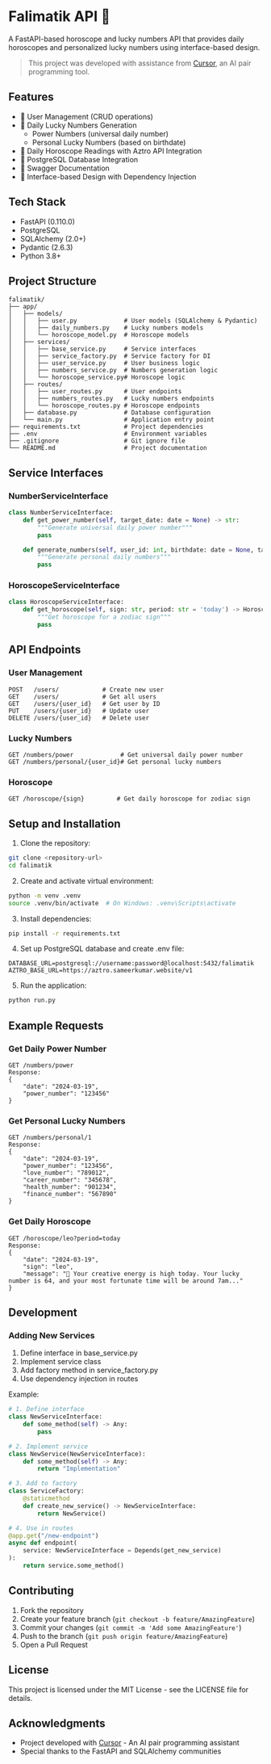 # Falimatik API 🔮

A FastAPI-based horoscope and lucky numbers API that provides daily horoscopes and personalized lucky numbers using interface-based design.

> This project was developed with assistance from [Cursor](https://cursor.com/), an AI pair programming tool.

## Features

- 👤 User Management (CRUD operations)
- 🎲 Daily Lucky Numbers Generation
  - Power Numbers (universal daily number)
  - Personal Lucky Numbers (based on birthdate)
- 🌟 Daily Horoscope Readings with Aztro API Integration
- 🔐 PostgreSQL Database Integration
- 📝 Swagger Documentation
- 🎯 Interface-based Design with Dependency Injection

## Tech Stack

- FastAPI (0.110.0)
- PostgreSQL
- SQLAlchemy (2.0+)
- Pydantic (2.6.3)
- Python 3.8+

## Project Structure

```
falimatik/
├── app/
│   ├── models/
│   │   ├── user.py             # User models (SQLAlchemy & Pydantic)
│   │   ├── daily_numbers.py    # Lucky numbers models
│   │   └── horoscope_model.py  # Horoscope models
│   ├── services/
│   │   ├── base_service.py     # Service interfaces
│   │   ├── service_factory.py  # Service factory for DI
│   │   ├── user_service.py     # User business logic
│   │   ├── numbers_service.py  # Numbers generation logic
│   │   └── horoscope_service.py# Horoscope logic
│   ├── routes/
│   │   ├── user_routes.py      # User endpoints
│   │   ├── numbers_routes.py   # Lucky numbers endpoints
│   │   └── horoscope_routes.py # Horoscope endpoints
│   ├── database.py             # Database configuration
│   └── main.py                 # Application entry point
├── requirements.txt            # Project dependencies
├── .env                        # Environment variables
├── .gitignore                  # Git ignore file
└── README.md                   # Project documentation
```

## Service Interfaces

### NumberServiceInterface

```python
class NumberServiceInterface:
    def get_power_number(self, target_date: date = None) -> str:
        """Generate universal daily power number"""
        pass

    def generate_numbers(self, user_id: int, birthdate: date = None, target_date: date = None) -> DailyNumbers:
        """Generate personal daily numbers"""
        pass
```

### HoroscopeServiceInterface

```python
class HoroscopeServiceInterface:
    def get_horoscope(self, sign: str, period: str = 'today') -> HoroscopeModel:
        """Get horoscope for a zodiac sign"""
        pass
```

## API Endpoints

### User Management
```
POST   /users/            # Create new user
GET    /users/            # Get all users
GET    /users/{user_id}   # Get user by ID
PUT    /users/{user_id}   # Update user
DELETE /users/{user_id}   # Delete user
```

### Lucky Numbers
```
GET /numbers/power             # Get universal daily power number
GET /numbers/personal/{user_id}# Get personal lucky numbers
```

### Horoscope
```
GET /horoscope/{sign}         # Get daily horoscope for zodiac sign
```

## Setup and Installation

1. Clone the repository:
```bash
git clone <repository-url>
cd falimatik
```

2. Create and activate virtual environment:
```bash
python -m venv .venv
source .venv/bin/activate  # On Windows: .venv\Scripts\activate
```

3. Install dependencies:
```bash
pip install -r requirements.txt
```

4. Set up PostgreSQL database and create .env file:
```env
DATABASE_URL=postgresql://username:password@localhost:5432/falimatik
AZTRO_BASE_URL=https://aztro.sameerkumar.website/v1
```

5. Run the application:
```bash
python run.py
```

## Example Requests

### Get Daily Power Number
```http
GET /numbers/power
Response:
{
    "date": "2024-03-19",
    "power_number": "123456"
}
```

### Get Personal Lucky Numbers
```http
GET /numbers/personal/1
Response:
{
    "date": "2024-03-19",
    "power_number": "123456",
    "love_number": "789012",
    "career_number": "345678",
    "health_number": "901234",
    "finance_number": "567890"
}
```

### Get Daily Horoscope
```http
GET /horoscope/leo?period=today
Response:
{
    "date": "2024-03-19",
    "sign": "leo",
    "message": "🌟 Your creative energy is high today. Your lucky number is 64, and your most fortunate time will be around 7am..."
}
```

## Development

### Adding New Services

1. Define interface in base_service.py
2. Implement service class
3. Add factory method in service_factory.py
4. Use dependency injection in routes

Example:
```python
# 1. Define interface
class NewServiceInterface:
    def some_method(self) -> Any:
        pass

# 2. Implement service
class NewService(NewServiceInterface):
    def some_method(self) -> Any:
        return "Implementation"

# 3. Add to factory
class ServiceFactory:
    @staticmethod
    def create_new_service() -> NewServiceInterface:
        return NewService()

# 4. Use in routes
@app.get("/new-endpoint")
async def endpoint(
    service: NewServiceInterface = Depends(get_new_service)
):
    return service.some_method()
```

## Contributing

1. Fork the repository
2. Create your feature branch (`git checkout -b feature/AmazingFeature`)
3. Commit your changes (`git commit -m 'Add some AmazingFeature'`)
4. Push to the branch (`git push origin feature/AmazingFeature`)
5. Open a Pull Request

## License

This project is licensed under the MIT License - see the LICENSE file for details.

## Acknowledgments

* Project developed with [Cursor](https://cursor.com/) - An AI pair programming assistant
* Special thanks to the FastAPI and SQLAlchemy communities